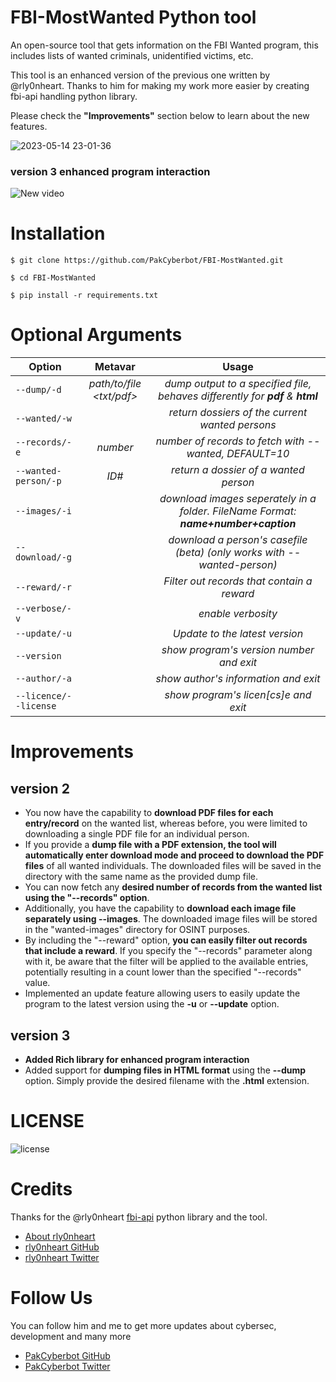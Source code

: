 # FBI-MostWanted Python tool
An open-source tool that gets information on the FBI Wanted program, this includes lists of wanted criminals, unidentified victims, etc. 

This tool is an enhanced version of the previous one written by @rly0nheart. Thanks to him for making my work more easier by creating fbi-api handling python library.

 Please check the **"Improvements"** section below to learn about the new features.

![2023-05-14 23-01-36](https://github.com/PakCyberbot/FBI-MostWanted/assets/93365275/bf9883df-87f6-49f2-bcef-e063dc50ee05)
### version 3 enhanced program interaction
![New video](https://github.com/PakCyberbot/FBI-MostWanted/assets/93365275/52588a5e-3006-41ba-94f2-e03e2fe0ef3d)
# Installation
```
$ git clone https://github.com/PakCyberbot/FBI-MostWanted.git
```

```
$ cd FBI-MostWanted
```

```
$ pip install -r requirements.txt
```

# Optional Arguments
| Option       | Metavar | Usage |
| -------------|:---------:|:---------:|
| <code>--dump/-d</code>| *path/to/file <txt/pdf>* |  *dump output to a specified file, behaves differently for **pdf** & **html***  |
| <code>--wanted/-w</code>| |  *return dossiers of the current wanted persons*  |
| <code>--records/-e</code>| *number* |  *number of records to fetch with --wanted, DEFAULT=10*  |
| <code>--wanted-person/-p</code>| *ID#* |  *return a dossier of a wanted person*  |
| <code>--images/-i</code>| |  *download images seperately in a folder. FileName Format: ***name+number+caption****  |
| <code>--download/-g</code>| |  *download a person's casefile (beta) (only works with --wanted-person)*  |
| <code>--reward/-r</code>| | *Filter out records that contain a reward*  |
| <code>--verbose/-v</code>| | *enable verbosity*  |
| <code>--update/-u</code>| | *Update to the latest version*  |
| <code>--version</code>| |  *show program's version number and exit*  |
| <code>--author/-a</code>| |  *show author's information and exit*  |
| <code>--licence/--license</code>| |  *show program's licen[cs]e and exit*  |

# Improvements
## version 2
* You now have the capability to **download PDF files for each entry/record** on the wanted list, whereas before, you were limited to downloading a single PDF file for an individual person.
* If you provide a **dump file with a PDF extension, the tool will automatically enter download mode and proceed to download the PDF files** of all wanted individuals. The downloaded files will be saved in the directory with the same name as the provided dump file.
* You can now fetch any **desired number of records from the wanted list using the "--records" option**.
* Additionally, you have the capability to **download each image file separately using --images**. The downloaded image files will be stored in the "wanted-images" directory for OSINT purposes.
* By including the "--reward" option, **you can easily filter out records that include a reward**. If you specify the "--records" parameter along with it, be aware that the filter will be applied to the available entries, potentially resulting in a count lower than the specified "--records" value.
* Implemented an update feature allowing users to easily update the program to the latest version using the **-u** or **--update** option.
## version 3
* **Added Rich library for enhanced program interaction** 
* Added support for **dumping files in HTML format** using the **--dump** option. Simply provide the desired filename with the **.html** extension.

# LICENSE
![license](https://user-images.githubusercontent.com/74001397/137917929-2f2cdb0c-4d1d-4e4b-9f0d-e01589e027b5.png)


# Credits
Thanks for the @rly0nheart <a href="https://pypi.org/project/fbi-api/">fbi-api</a> python library and the tool. 
* [About rly0nheart](https://about.me/rly0nheart)
* [rly0nheart GitHub](https://github.com/rly0nheart)
* [rly0nheart Twitter](https://twitter.com/rly0nheart)

# Follow Us 
You can follow him and me to get more updates about cybersec, development and many more 
* [PakCyberbot GitHub](https://github.com/PakCyberbot)
* [PakCyberbot Twitter](https://twitter.com/Pakcyberbot)


